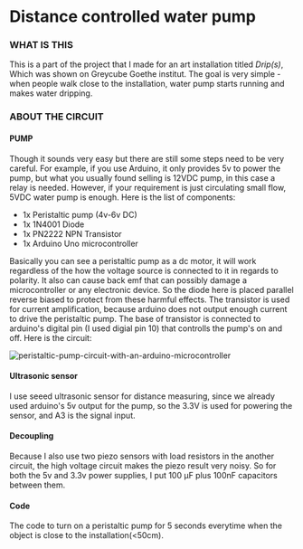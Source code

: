 # Distance controlled water pump

### WHAT IS THIS
This is a part of the project that I made for an art installation titled _Drip(s)_, Which was shown on Greycube Goethe institut. The goal is very simple - when people walk close to the installation, water pump starts running and makes water dripping. 


### ABOUT THE CIRCUIT
#### PUMP
Though it sounds very easy but there are still some steps need to be very careful. For example, if you use Arduino, it only provides 5v to power the pump, but what you usually found selling is 12VDC pump, in this case a relay is needed. However, if your requirement is just circulating small flow, 5VDC water pump is enough. Here is the list of components:

- 1x Peristaltic pump (4v-6v DC)
- 1x 1N4001 Diode
- 1x PN2222 NPN Transistor 
- 1x Arduino Uno microcontroller

Basically you can see a peristaltic pump as a dc motor, it will work regardless of the how the voltage source is connected to it in regards to polarity. It also can cause back emf that can possibly damage a microcontroller or any electronic device. So the diode here is placed parallel reverse biased to protect from these harmful effects. The transistor is used for current amplification, because arduino does not output enough current to drive the peristaltic pump. The base of transistor is connected to arduino's digital pin (I used digial pin 10) that controlls the pump's on and off. Here is the circuit:

![peristaltic-pump-circuit-with-an-arduino-microcontroller](https://user-images.githubusercontent.com/41480919/44308312-1c8e5a00-a381-11e8-8733-3237d2589321.png)

#### Ultrasonic sensor
I use seeed ultrasonic sensor for distance measuring, since we already used arduino's 5v output for the pump, so the 3.3V is used for powering the sensor, and A3 is the signal input. 

#### Decoupling 
Because I also use two piezo sensors with load resistors in the another circuit, the high voltage circuit makes the piezo result very noisy. So for both the 5v and 3.3v power supplies, I put 100 µF plus 100nF capacitors between them.  

#### Code
The code to turn on a peristaltic pump for 5 seconds everytime when the object is close to the installation(<50cm). 
